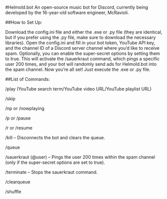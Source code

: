 #Helmold.bot 
An open-source music bot for Discord, currently being developed by the 16-year-old software engineer, McRavioli.

##How to Set Up:

Download the config.ini file and either the .exe or .py file (they are identical, but if you prefer using the .py file, make sure to download the necessary libraries).
Open the config.ini and fill in your bot token, YouTube API key, and the channel ID of a Discord server channel where you’d like to receive spam.
Optionally, you can enable the super-secret options by setting them to true. This will activate the /sauerkraut command, which pings a specific user 200 times, and your bot will randomly send ads for Helmold.bot into the spam channel.
Now you’re all set! Just execute the .exe or .py file.

##List of Commands:

/play (YouTube search term/YouTube video URL/YouTube playlist URL)

/skip 

/np or /nowplaying

/p or /pause

/r or /resume

/kill – Disconnects the bot and clears the queue.

/queue

/sauerkraut (@user) – Pings the user 200 times within the spam channel (only if the super-secret options are set to true).

/terminate – Stops the sauerkraut command.

/clearqueue

/shuffle
